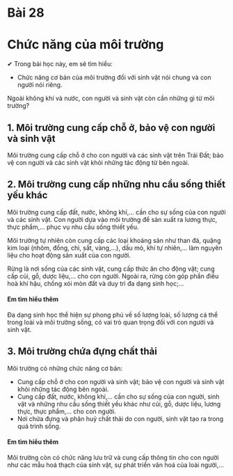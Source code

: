 # Bài 28
# Chức năng của môi trường

✔ Trong bài học này, em sẽ tìm hiểu:
- Chức năng cơ bản của môi trường đối với sinh vật nói chung và con người nói riêng.

Ngoài không khí và nước, con người và sinh vật còn cần những gì từ môi trường?
## 1. Môi trường cung cấp chỗ ở, bảo vệ con người và sinh vật

Môi trường cung cấp chỗ ở cho con người và các sinh vật trên Trái Đất; bảo vệ con người và các sinh vật khỏi những tác động từ bên ngoài.

## 2. Môi trường cung cấp những nhu cầu sống thiết yếu khác

Môi trường cung cấp đất, nước, không khí,... cần cho sự sống của con người và các sinh vật. Con người dựa vào môi trường để sản xuất ra lương thực, thực phẩm,... phục vụ nhu cầu sống thiết yếu.

Môi trường tự nhiên còn cung cấp các loại khoáng sản như than đá, quặng kim loại (nhôm, đồng, chì, sắt, vàng,...), dầu mỏ, khí tự nhiên,... làm nguyên liệu cho hoạt động sản xuất của con người.

Rừng là nơi sống của các sinh vật, cung cấp thức ăn cho động vật; cung cấp củi, gỗ, dược liệu,... cho con người. Ngoài ra, rừng còn góp phần điều hoà khí hậu, chống xói mòn đất và duy trì đa dạng sinh học;...

#### Em tìm hiểu thêm
Đa dạng sinh học thể hiện sự phong phú về số lượng loài, số lượng cá thể trong loài và môi trường sống, có vai trò quan trọng đối với con người và sinh vật.

## 3. Môi trường chứa đựng chất thải

Môi trường có những chức năng cơ bản:
- Cung cấp chỗ ở cho con người và sinh vật; bảo vệ con người và sinh vật khỏi những tác động bên ngoài.
- Cung cấp đất, nước, không khí,... cần cho sự sống của con người, sinh vật và những nhu cầu sống thiết yếu khác như củi, gỗ, dược liệu, lương thực, thực phẩm,... cho con người.
- Nơi chứa đựng và phân huỷ chất thải do con người, sinh vật tạo ra trong quá trình sống.

#### Em tìm hiểu thêm
Môi trường còn có chức năng lưu trữ và cung cấp thông tin cho con người như các mẫu hoá thạch của sinh vật, sự phát triển văn hoá của loài người,...
